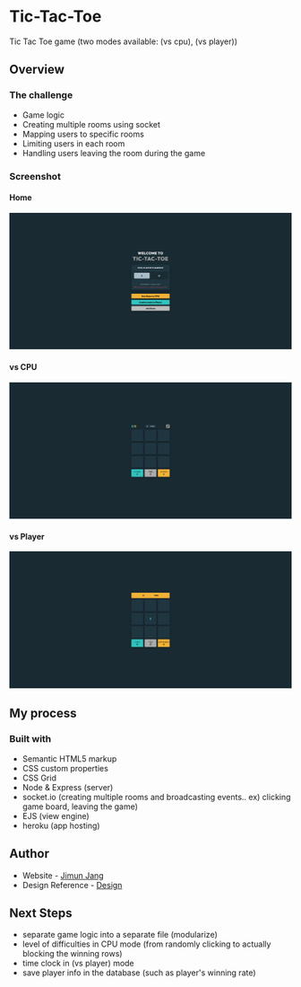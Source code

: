 # Tic-Tac-Toe
 Tic Tac Toe game (two modes available: (vs cpu), (vs player))

## Overview
### The challenge
- Game logic
- Creating multiple rooms using socket 
- Mapping users to specific rooms
- Limiting users in each room
- Handling users leaving the room during the game

### Screenshot
#### Home
![](./home.png?raw=true "Landing Page")
#### vs CPU
![](./vs-cpu.png?raw=true "vs CPU Page")
#### vs Player
![](./vs-player.png?raw=true "vs CPU Page")

## My process
### Built with
- Semantic HTML5 markup
- CSS custom properties
- CSS Grid
- Node & Express (server)
- socket.io (creating multiple rooms and broadcasting events.. ex) clicking game board, leaving the game)
- EJS (view engine)
- heroku (app hosting)

## Author
- Website - [Jimun Jang](https://tictactoe-jimun.herokuapp.com/)
- Design Reference - [Design](https://www.frontendmentor.io/challenges/tic-tac-toe-game-Re7ZF_E2v)


## Next Steps
- separate game logic into a separate file (modularize)
- level of difficulties in CPU mode (from randomly clicking to actually blocking the winning rows)
- time clock in (vs player) mode
- save player info in the database (such as player's winning rate)